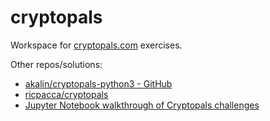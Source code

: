# cryptopals

Workspace for [cryptopals.com](https://cryptopals.com/) exercises.

Other repos/solutions:
- [akalin/cryptopals-python3 - GitHub](https://github.com/akalin/cryptopals-python3)
- [ricpacca/cryptopals](https://github.com/ricpacca/cryptopals)
- [Jupyter Notebook walkthrough of Cryptopals challenges](https://cedricvanrompay.gitlab.io/cryptopals/)

